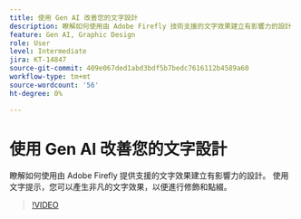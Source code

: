 ```yaml
---
title: 使用 Gen AI 改善您的文字設計
description: 瞭解如何使用由 Adobe Firefly 技術支援的文字效果建立有影響力的設計
feature: Gen AI, Graphic Design
role: User
level: Intermediate
jira: KT-14847
source-git-commit: 409e067ded1abd3bdf5b7bedc7616112b4589a60
workflow-type: tm+mt
source-wordcount: '56'
ht-degree: 0%

---
```


# 使用 Gen AI 改善您的文字設計

瞭解如何使用由 Adobe Firefly 提供支援的文字效果建立有影響力的設計。 使用文字提示，您可以產生非凡的文字效果，以便進行修飾和點綴。

>[!VIDEO](https://video.tv.adobe.com/v/3427021?quality=12&learn=on&hidetitle=true)
